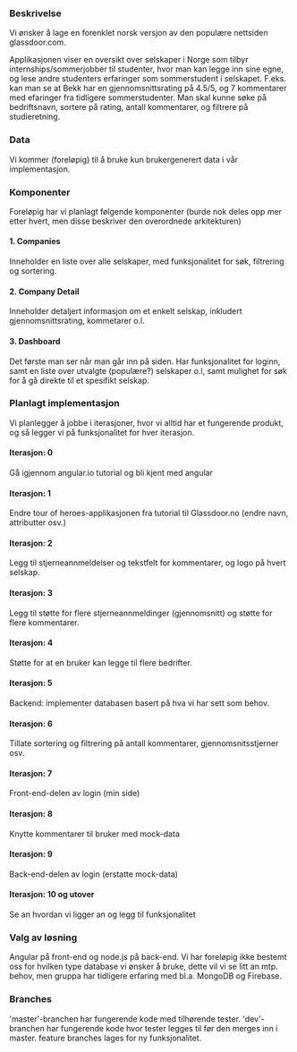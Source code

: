### Beskrivelse

Vi ønsker å lage en forenklet norsk versjon av den populære nettsiden glassdoor.com.

Applikasjonen viser en oversikt over selskaper i Norge som tilbyr internships/sommerjobber til studenter, hvor man kan legge inn sine egne, og lese andre studenters erfaringer som sommerstudent i selskapet. F.eks. kan man se at Bekk har en gjennomsnittsrating på 4.5/5, og 7 kommentarer med efaringer fra tidligere sommerstudenter. Man skal kunne søke på bedriftsnavn, sortere på rating, antall kommentarer, og filtrere på studieretning. 



### Data

Vi kommer (foreløpig) til å bruke kun brukergenerert data i vår implementasjon.



### Komponenter

Foreløpig har vi planlagt følgende komponenter (burde nok deles opp mer etter hvert, men disse beskriver den overordnede arkitekturen)

#### 1. Companies

Inneholder en liste over alle selskaper, med funksjonalitet for søk, filtrering og sortering. 

#### 2. Company Detail

Inneholder detaljert informasjon om et enkelt selskap, inkludert gjennomsnittsrating, kommetarer o.l. 

#### 3. Dashboard

Det første man ser når man går inn på siden. Har funksjonalitet for loginn, samt en liste over utvalgte (populære?) selskaper o.l, samt mulighet for søk for å gå direkte til et spesifikt selskap. 

### Planlagt implementasjon

Vi planlegger å jobbe i iterasjoner, hvor vi alltid har et fungerende produkt, og så legger vi på funksjonalitet for hver iterasjon.

#### Iterasjon: 0

Gå igjennom angular.io tutorial og bli kjent med angular

#### Iterasjon: 1

Endre tour of heroes-applikasjonen fra tutorial til Glassdoor.no (endre navn, attributter osv.)

#### Iterasjon: 2

Legg til stjerneannmeldelser og tekstfelt for kommentarer, og logo på hvert selskap.

#### Iterasjon: 3

Legg til støtte for flere stjerneannmeldinger (gjennomsnitt) og støtte for flere kommentarer. 

#### Iterasjon: 4

Støtte for at en bruker kan legge til flere bedrifter. 

#### Iterasjon: 5

Backend: implementer databasen basert på hva vi har sett som behov. 

#### Iterasjon: 6

Tillate sortering og filtrering på antall kommentarer, gjennomsnitsstjerner osv.

#### Iterasjon: 7

Front-end-delen av login (min side)

#### Iterasjon: 8

Knytte kommentarer til bruker med mock-data

#### Iterasjon: 9

Back-end-delen av login (erstatte mock-data)

#### Iterasjon: 10 og utover

Se an hvordan vi ligger an og legg til funksjonalitet



### Valg av løsning

Angular på front-end og node.js på back-end. Vi har foreløpig ikke bestemt oss for hvilken type database vi ønsker å bruke, dette vil vi se litt an mtp. behov, men gruppa har tidligere erfaring med bl.a. MongoDB og Firebase. 


### Branches

'master'-branchen har fungerende kode med tilhørende tester. 
'dev'-branchen har fungerende kode hvor tester legges til før den merges inn i master.
feature branches lages for ny funksjonalitet.